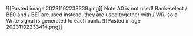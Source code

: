 ![[Pasted image 20231102233339.png]]
Note A0 is not used!
Bank-select / BE0 and / BE1 are used instead, they are used together with / WR, so a Write signal is generated to each bank.
![[Pasted image 20231102233414.png]]
